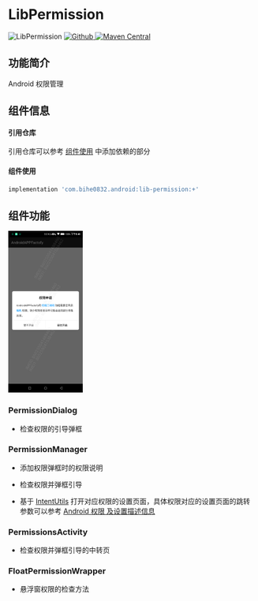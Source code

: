 # LibPermission

![LibPermission](https://img.shields.io/badge/AndroidAppFactory-LibPermission-brightgreen)
[ ![Github](https://img.shields.io/badge/Github-LibPermission-brightgreen?style=social) ](https://github.com/bihe0832/AndroidAppFactory/tree/master/LibPermission)
[ ![Maven Central](https://img.shields.io/maven-central/v/com.bihe0832.android/lib-permission)](https://search.maven.org/artifact/com.bihe0832.android/lib-permission)

## 功能简介

Android 权限管理

## 组件信息

#### 引用仓库

引用仓库可以参考 [组件使用](./../start.md) 中添加依赖的部分

#### 组件使用

```groovy
implementation 'com.bihe0832.android:lib-permission:+'
```

## 组件功能

<img src="./lib-permission.png" width="30%"/>

### PermissionDialog

- 检查权限的引导弹框

### PermissionManager

- 添加权限弹框时的权限说明

- 检查权限并弹框引导

- 基于 [IntentUtils](./../noui/lib-utils-apk.md#intentutils) 打开对应权限的设置页面，具体权限对应的设置页面的跳转参数可以参考 [Android 权限 及设置描述信息](https://blog.bihe0832.com/android-permission.html)

### PermissionsActivity

- 检查权限并弹框引导的中转页

### FloatPermissionWrapper

- 悬浮窗权限的检查方法